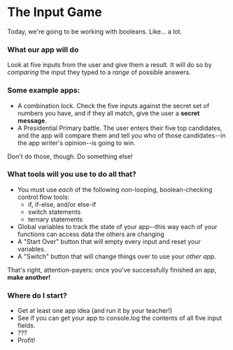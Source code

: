 # The Input Game

Today, we're going to be working with booleans. Like... a lot.

### What our app will do
Look at five inputs from the user and give them a result. It will do so by _comparing_ the input they typed to a _range_ of possible answers.

### Some example apps:
* A combination lock. Check the five inputs against the secret set of numbers you have, and if they all match, give the user a **secret message**.
* A Presidential Primary battle. The user enters their five top candidates, and the app will compare them and tell you who of those candidates--in the app writer's opinion--is going to win.

Don't do those, though. Do something else!

### What tools will you use to do all that?
* You must use _each_ of the following non-looping, boolean-checking control flow tools:
	* if, if-else, and/or else-if
	* switch statements
	* ternary statements
* Global variables to track the state of your app--this way each of your functions can access data the others are changing
* A "Start Over" button that will empty every input and reset your variables.
* A "Switch" button that will change things over to use your _other app_.

That's right, attention-payers: once you've successfully finished  an app, **make another!**

### Where do I start?
* Get at least one app idea (and run it by your teacher!)
* See if you can get your app to console.log the contents of all five input fields.
* ???
* Profit!